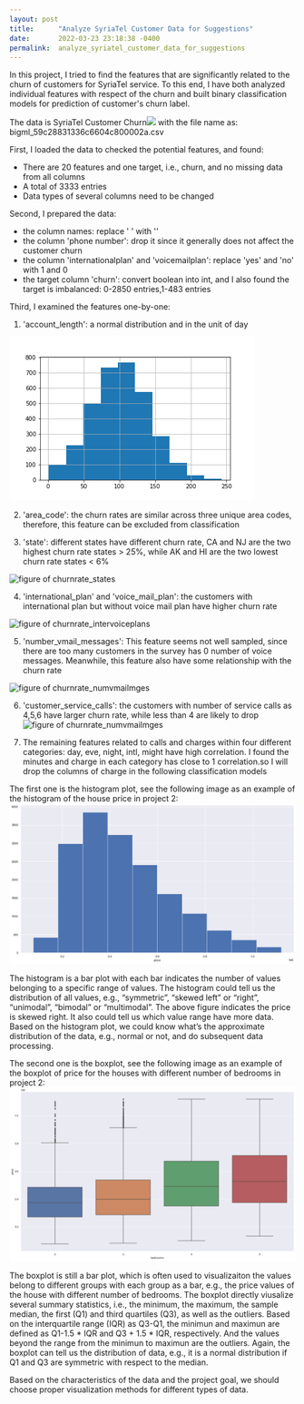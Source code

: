 ```yaml
---
layout: post
title:      "Analyze SyriaTel Customer Data for Suggestions"
date:       2022-03-23 23:18:38 -0400
permalink:  analyze_syriatel_customer_data_for_suggestions
---
```


In this project, I tried to find the features that are significantly related to the churn of customers for SyriaTel service. To this end, I have both analyzed individual features with respect of the churn and built binary classification models for prediction of customer's churn label. 

The data is SyriaTel Customer Churn![](https://www.kaggle.com/becksddf/churn-in-telecoms-dataset) with the file name as:  bigml_59c28831336c6604c800002a.csv

First, I loaded the data to checked the potential features, and found:

- There are 20 features and one target, i.e., churn, and no missing data from all columns
- A total of 3333 entries
- Data types of several columns need to be changed

Second, I prepared the data:

-  the column names: replace ' ' with ''
-  the column 'phone number': drop it since it generally does not affect the customer churn
-  the column 'internationalplan' and 'voicemailplan': replace 'yes' and 'no' with 1 and 0
-   the target column 'churn': convert boolean into int, and I also found the target is imbalanced: 0-2850 entries,1-483 entries

Third, I examined the features one-by-one:

1) 'account_length': a normal distribution and in the unit of day 

![](https://raw.githubusercontent.com/eegshou/dsc-phase-3-project/shou/figures/accountlen_hist.png)

2) 'area_code': the churn rates are similar across three unique area codes, therefore, this feature can be excluded from classification

3) 'state': different states have different churn rate, CA and NJ are the two highest churn rate states > 25%,
 while AK and HI are the two lowest churn rate states < 6%

![figure of churnrate_states](figures/churnrate_states.png)

4) 'international_plan' and 'voice_mail_plan': the customers with international plan but without voice mail plan have higher churn rate

![figure of churnrate_intervoiceplans](figures/churnrate_intervoiceplans.png)

5) 'number_vmail_messages': This feature seems not well sampled, since there are too many customers in the survey has 0 number of voice messages. Meanwhile, this feature also have some relationship with the churn rate

![figure of churnrate_numvmailmges](figures/churnrate_numvmailmges.png)

6) 'customer_service_calls': the customers with number of service calls as 4,5,6 have larger churn rate, while less than 4 are likely to drop
![figure of churnrate_numvmailmges](figures/churnrate_custsercalls.png)

7) The remaining features related to calls and charges within four different categories: day, eve, night, intl, might have high correlation. I found the minutes and charge in each category has close to 1 correlation.so I will drop the columns of charge in the following classification models

The first one is the histogram plot, see the following image as an example of the histogram of the house price in project 2:
![](https://raw.githubusercontent.com/eegshou/dsc-phase-2-project/mvp/Figs/Price_histogram.png)


The histogram is a bar plot with each bar indicates the number of values belonging to a specific range of values. The histogram could tell us the distribution of all values, e.g., “symmetric”, “skewed left” or “right”, “unimodal”, “bimodal” or “multimodal”. The above figure indicates the price is skewed right. It also could tell us which value range have more data. Based on the histogram plot, we could know what’s the approximate distribution of the data, e.g., normal or not, and do subsequent data processing.

The second one is the boxplot, see the following image as an example of the boxplot of price for the houses with different number of bedrooms in project 2:
![](https://raw.githubusercontent.com/eegshou/dsc-phase-2-project/mvp/Figs/boxplot_price_bedrooms.png)


The boxplot is still a bar plot, which is often used to visualizaiton the values belong to different groups with each group as a bar, e.g., the price values of the house with different number of bedrooms. The boxplot directly viusalize several summary statistics, i.e., the minimum, the maximum, the sample median, the first (Q1) and third quartiles (Q3), as well as the outliers. Based on the interquartile range (IQR) as Q3-Q1, the minimun and maximun are defined as Q1-1.5 * IQR and Q3 + 1.5 * IQR, respectively. And the values beyond the range from the minimun to maximun are the outliers. Again, the boxplot can tell us the distribution of data, e.g., it is a normal distribution if Q1 and Q3 are symmetric with respect to the median.

Based on the characteristics of the data and the project goal, we should choose proper visualization methods for different types of data.
